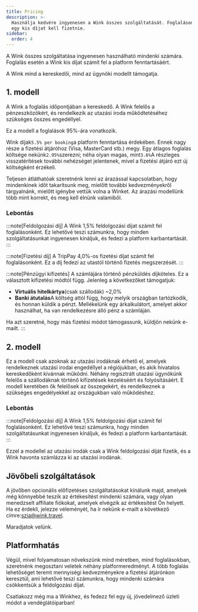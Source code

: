 ```yaml
---
title: Pricing
description: >-
  Használja kedvére ingyenesen a Wink összes szolgáltatását. Foglalásonként csak
  egy kis díjat kell fizetnie.
sidebar:
  order: 4
---
```

A Wink összes szolgáltatása ingyenesen használható mindenki számára. Foglalás esetén a Wink kis díjat számít fel a platform fenntartásáért.

A Wink mind a kereskedői, mind az ügynöki modellt támogatja.

## 1. modell

A Wink a foglalás időpontjában a kereskedő. A Wink felelős a pénzeszközökért, és rendelkezik az utazási iroda működtetéséhez szükséges összes engedéllyel.

Ez a modell a foglalások 95%-ára vonatkozik.

Wink díjak`5.5% per booking`a platform fenntartása érdekében.
Ennek nagy része a fizetési átjáróhoz (Visa, MasterCard stb.) megy. Egy átlagos foglalás költsége nekünk`2.95%`szerezni; néha olyan magas, mint`3.6%`A részleges visszatérítések további nehézséget jelentenek, mivel a fizetési átjáró ezt új költségként érzékeli.

Teljesen átláthatóak szeretnénk lenni az árazással kapcsolatban, hogy mindenkinek időt takarítsunk meg, mielőtt további kedvezményekről tárgyalnánk, mielőtt igénybe vettük volna a Winket. Az árazási modellünk több mint korrekt, és meg kell élnünk valamiből.

### Lebontás

:::note\[Feldolgozási díj]
A Wink 1,5% feldolgozási díjat számít fel foglalásonként. Ez lehetővé teszi számunkra, hogy minden szolgáltatásunkat ingyenesen kínáljuk, és fedezi a platform karbantartását.
:::

:::note\[Fizetési díj]
A TripPay 4,0%-os fizetési díjat számít fel foglalásonként. Ez a díj fedezi az utastól történő fizetés megszerzését.
:::

:::note\[Pénzügyi kifizetés]
A számlájára történő pénzküldés díjköteles. Ez a választott kifizetési módtól függ. Jelenleg a következőket támogatjuk:

* **Virtuális hitelkártya**(csak szállodák) ~2,0%
* **Banki átutalás**A költség attól függ, hogy melyik országban tartózkodik, és honnan küldik a pénzt. Mellékelünk egy árkalkulátort, amelyet akkor használhat, ha van rendelkezésre álló pénz a számláján.

Ha azt szeretné, hogy más fizetési módot támogassunk, küldjön nekünk e-mailt.
:::

## 2. modell

Ez a modell csak azoknak az utazási irodáknak érhető el, amelyek rendelkeznek utazási irodai engedéllyel a régiójukban, és akik hivatalos kereskedőként kívánnak működni. Néhány regisztrált utazási ügynökünk felelős a szállodáknak történő kifizetések kezeléséért és folyósításáért. E modell keretében ők felelősek az összegekért, és rendelkeznek a szükséges engedélyekkel az országukban való működéshez.

### Lebontás

:::note\[Feldolgozási díj]
A Wink 1,5% feldolgozási díjat számít fel foglalásonként. Ez lehetővé teszi számunkra, hogy minden szolgáltatásunkat ingyenesen kínáljuk, és fedezi a platform karbantartását.
:::

Ezzel a modellel az utazási irodák csak a Wink feldolgozási díját fizetik, és a Wink havonta számlázza ki az utazási irodának.

## Jövőbeli szolgáltatások

A jövőben opcionális előfizetéses szolgáltatásokat kínálunk majd, amelyek még könnyebbé teszik az értékesítést mindenki számára, vagy olyan menedzselt affiliate fiókokat, amelyek elvégzik az értékesítést Ön helyett. Ha ez érdekli, jelezze véleményét, ha ír nekünk e-mailt a következő címre:[szia@wink.travel](mailto:hi@wink.travel).

Maradjatok velünk.

## Platformhatás

Végül, mivel folyamatosan növekszünk mind méretben, mind foglalásokban, szeretnénk megosztani veletek néhány platformeredményt. A több foglalás lehetőséget teremt mennyiségi kedvezményekre a fizetési átjárónkon keresztül, ami lehetővé teszi számunkra, hogy mindenki számára csökkentsük a feldolgozási díjat.

Csatlakozz még ma a Winkhez, és fedezz fel egy új, jövedelmező üzleti módot a vendéglátóiparban!

